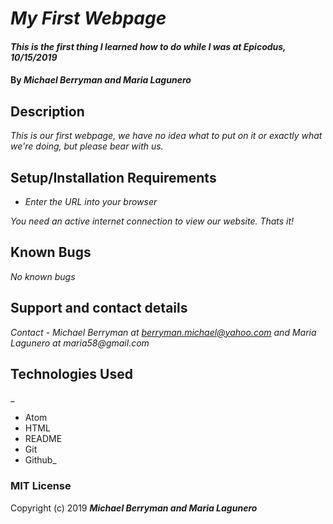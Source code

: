 # _My First Webpage_

#### _This is the first thing I learned how to do while I was at Epicodus, 10/15/2019_

#### By _**Michael Berryman and Maria Lagunero**_

## Description

_This is  our first webpage, we have no idea what to put on it or exactly what we're doing, but please bear with us._

## Setup/Installation Requirements

* _Enter the URL into your browser_

_You need an active internet connection to view our website. Thats it!_

## Known Bugs

_No known bugs_

## Support and contact details

_Contact - Michael Berryman at berryman.michael@yahoo.com
           and Maria Lagunero at maria58@gmail.com_

## Technologies Used

_
* Atom
* HTML
* README
* Git
* Github_

### MIT License


Copyright (c) 2019 **_Michael Berryman and Maria Lagunero_**
